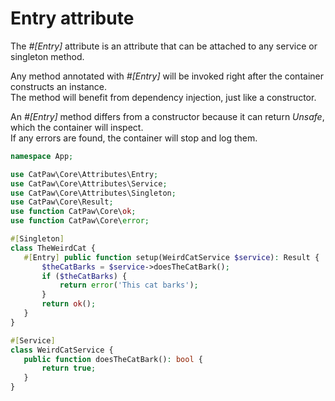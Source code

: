# Entry attribute

The _#[Entry]_ attribute is an attribute that can be attached to any service or singleton method.

Any method annotated with _#[Entry]_ will be invoked right after the container constructs an instance.\
The method will benefit from dependency injection, just like a constructor.

An _#[Entry]_ method differs from a constructor because it can return _Unsafe_, which
the container will inspect.\
If any errors are found, the container will stop and log them.

 ```php
namespace App;

use CatPaw\Core\Attributes\Entry;
use CatPaw\Core\Attributes\Service;
use CatPaw\Core\Attributes\Singleton;
use CatPaw\Core\Result;
use function CatPaw\Core\ok;
use function CatPaw\Core\error;

#[Singleton]
class TheWeirdCat {
    #[Entry] public function setup(WeirdCatService $service): Result {
        $theCatBarks = $service->doesTheCatBark();
        if ($theCatBarks) {
            return error('This cat barks');
        }
        return ok();
    }
}

#[Service]
class WeirdCatService {
    public function doesTheCatBark(): bool {
        return true;
    }
}
 ```
